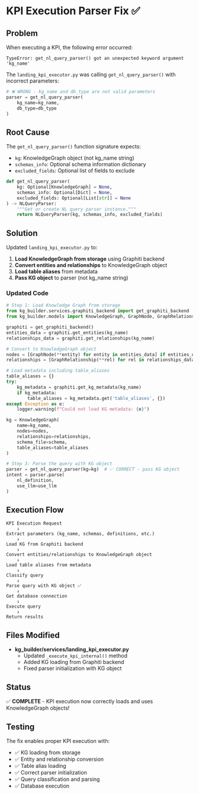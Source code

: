 # KPI Execution Parser Fix ✅

## Problem

When executing a KPI, the following error occurred:

```
TypeError: get_nl_query_parser() got an unexpected keyword argument 'kg_name'
```

The `landing_kpi_executor.py` was calling `get_nl_query_parser()` with incorrect parameters:

```python
# ❌ WRONG - kg_name and db_type are not valid parameters
parser = get_nl_query_parser(
    kg_name=kg_name,
    db_type=db_type
)
```

## Root Cause

The `get_nl_query_parser()` function signature expects:
- `kg`: KnowledgeGraph object (not kg_name string)
- `schemas_info`: Optional schema information dictionary
- `excluded_fields`: Optional list of fields to exclude

```python
def get_nl_query_parser(
    kg: Optional[KnowledgeGraph] = None,
    schemas_info: Optional[Dict] = None,
    excluded_fields: Optional[List[str]] = None
) -> NLQueryParser:
    """Get or create NL query parser instance."""
    return NLQueryParser(kg, schemas_info, excluded_fields)
```

## Solution

Updated `landing_kpi_executor.py` to:

1. **Load KnowledgeGraph from storage** using Graphiti backend
2. **Convert entities and relationships** to KnowledgeGraph object
3. **Load table aliases** from metadata
4. **Pass KG object** to parser (not kg_name string)

### Updated Code

```python
# Step 1: Load Knowledge Graph from storage
from kg_builder.services.graphiti_backend import get_graphiti_backend
from kg_builder.models import KnowledgeGraph, GraphNode, GraphRelationship

graphiti = get_graphiti_backend()
entities_data = graphiti.get_entities(kg_name)
relationships_data = graphiti.get_relationships(kg_name)

# Convert to KnowledgeGraph object
nodes = [GraphNode(**entity) for entity in entities_data] if entities_data else []
relationships = [GraphRelationship(**rel) for rel in relationships_data] if relationships_data else []

# Load metadata including table_aliases
table_aliases = {}
try:
    kg_metadata = graphiti.get_kg_metadata(kg_name)
    if kg_metadata:
        table_aliases = kg_metadata.get('table_aliases', {})
except Exception as e:
    logger.warning(f"Could not load KG metadata: {e}")

kg = KnowledgeGraph(
    name=kg_name,
    nodes=nodes,
    relationships=relationships,
    schema_file=schema,
    table_aliases=table_aliases
)

# Step 3: Parse the query with KG object
parser = get_nl_query_parser(kg=kg)  # ✅ CORRECT - pass KG object
intent = parser.parse(
    nl_definition,
    use_llm=use_llm
)
```

## Execution Flow

```
KPI Execution Request
    ↓
Extract parameters (kg_name, schemas, definitions, etc.)
    ↓
Load KG from Graphiti backend
    ↓
Convert entities/relationships to KnowledgeGraph object
    ↓
Load table aliases from metadata
    ↓
Classify query
    ↓
Parse query with KG object ✅
    ↓
Get database connection
    ↓
Execute query
    ↓
Return results
```

## Files Modified

- **kg_builder/services/landing_kpi_executor.py**
  - Updated `_execute_kpi_internal()` method
  - Added KG loading from Graphiti backend
  - Fixed parser initialization with KG object

## Status

✅ **COMPLETE** - KPI execution now correctly loads and uses KnowledgeGraph objects!

## Testing

The fix enables proper KPI execution with:
- ✅ KG loading from storage
- ✅ Entity and relationship conversion
- ✅ Table alias loading
- ✅ Correct parser initialization
- ✅ Query classification and parsing
- ✅ Database execution

